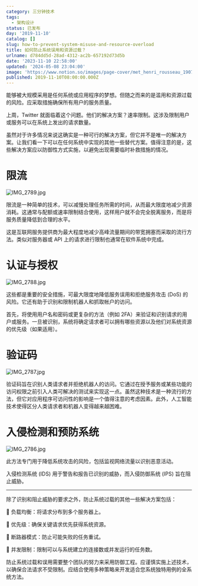 ```yaml
---
category: 三分钟技术
tags:
  - 架构设计
status: 已发布
day: '2019-11-10'
catalog: []
slug: how-to-prevent-system-misuse-and-resource-overload
title: 如何防止系统误用和资源过载？
urlname: d784dd5d-28ad-4312-ac2b-657192d73d5b
date: '2023-11-10 22:58:00'
updated: '2024-05-08 23:04:00'
image: 'https://www.notion.so/images/page-cover/met_henri_rousseau_1907.jpg'
published: 2019-11-10T08:00:00.000Z
---
```


能够被大规模采用是任何系统或应用程序的梦想。但随之而来的是滥用和资源过载的风险。应采取措施确保所有用户的服务质量。


上周，Twitter 就面临着这个问题。他们的解决方案？速率限制。这涉及限制用户或服务可以在系统上发出的请求数量。


虽然对于许多情况来说这确实是一种可行的解决方案，但它并不是唯一的解决方案。让我们看一下可以在任何系统中实现的其他一些替代方案。值得注意的是，这些解决方案应以防御性方式实施，以避免出现需要临时补救措施的情况。


# 限流


![IMG_2789.jpg](https://r2.ithuo.net/elog-image/ee7bcb8993f7f71fcf220ca259d8e6a4.jpg)


限流是一种简单的技术，可以减慢处理任务所需的时间，从而最大限度地减少资源消耗。这通常与配额或速率限制结合使用，这样用户就不会完全脱离服务，而是将服务质量降低到合理的水平。


这是互联网服务提供商为最大程度地减少高峰流量期间的带宽拥塞而采取的流行方法。类似对服务器或 API 上的请求进行限制也通常在软件系统中完成。


# 认证与授权


![IMG_2788.jpg](https://r2.ithuo.net/elog-image/3d40eb453af05b5abc5a620def12db30.jpg)


这些都是重要的安全措施，可最大限度地降低服务误用和拒绝服务攻击 (DoS) 的风险。它还有助于识别和限制机器人和抓取帐户的访问。


首先，将使用用户名和密码或更复杂的方法（例如 2FA）来验证和识别请求的用户或服务。一旦被识别，系统将确定请求者可以拥有哪些资源以及他们对系统资源的优先级（如果适用）。


# 验证码


![IMG_2787.jpg](https://r2.ithuo.net/elog-image/64bbf68443a83503c9494a3dc80c1e52.jpg)


验证码旨在识别人类请求者并拒绝机器人的访问。它通过在授予服务或某些功能的访问权限之前引入人类可解决的测试来实现这一点。虽然这种技术是一种流行的方法，但它对应用程序可访问性的影响是一个值得注意的考虑因素。此外，人工智能技术使得区分人类请求者和机器人变得越来越困难。


# 入侵检测和预防系统


![IMG_2786.jpg](https://r2.ithuo.net/elog-image/eebeadf02acf1eea368e88e974417eca.jpg)


此方法专门用于降低系统攻击的风险，包括监视网络流量以识别恶意活动。


入侵检测系统 (IDS) 用于警告和报告已识别的威胁，而入侵防御系统 (IPS) 旨在阻止威胁。


---


除了识别和阻止威胁的要求之外，防止系统过载的其他一些解决方案包括：


🔸 负载均衡：将请求分布到多个服务器上。


🔸 优先级：确保关键请求优先获得系统资源。


🔸 断路器模式：防止可能失败的任务重试。


🔸 并发限制：限制可以与系统建立的连接数或并发运行的任务数。


防止系统过载和误用需要整个团队的努力来采用防御工程。应谨慎实施上述技术，以确保合法请求不受限制。应结合使用多种策略来开发适合您系统独特用例的全系统方法。

